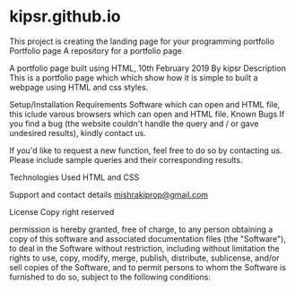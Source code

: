 # kipsr.github.io
This project is creating the landing page for your programming portfolio
Portfolio page
A repository for a portfolio page

A portfolio page built using HTML, 10th February 2019
By kipsr
Description
This is a portfolio page which which show how it is simple to built a webpage using HTML and css styles.

Setup/Installation Requirements
Software which can open and HTML file, this iclude varous browsers which can open and HTML file.
Known Bugs
If you find a bug (the website couldn't handle the query and / or gave undesired results), kindly contact us.

If you'd like to request a new function, feel free to do so by contacting us. Please include sample queries and their corresponding results.

Technologies Used
HTML and CSS

Support and contact details
mishrakiprop@gmail.com

License
Copy right reserved

permission is hereby granted, free of charge, to any person obtaining a copy of this software and associated documentation files (the "Software"), to deal in the Software without restriction, including without limitation the rights to use, copy, modify, merge, publish, distribute, sublicense, and/or sell copies of the Software, and to permit persons to whom the Software is furnished to do so, subject to the following conditions:
